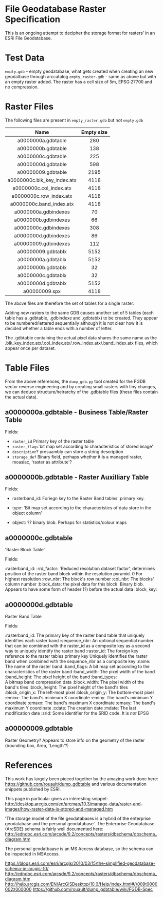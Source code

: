 File Geodatabase Raster Specification
=====================================
This is an ongoing attempt to decipher the storage format for rasters' in an ESRI File Geodatabase.

Test Data
==========

``empty.gdb`` - empty geodatabase, what gets created when creating an new geodatbase through arccatalog
``empty_raster.gdb`` - same as above but with an empty raster added. The raster has a cell size of 5m, EPSG:27700 and no compression.

Raster Files
============
The following files are present in ``empty_raster.gdb`` but not ``empty.gdb``

|Name|Empty size|
|:---:|:-------:|
|a0000000a.gdbtable| 280  |
|a0000000b.gdbtable |138  |
|a0000000c.gdbtable |225  |
|a0000000d.gdbtable |598 |
|a00000009.gdbtable |2195 |
|a0000000c.blk_key_index.atx |4118 |
|a0000000c.col_index.atx |4118 |
|a0000000c.row_index.atx |4118 |
|a0000000c.band_index.atx |4118 |
|a0000000a.gdbindexes| 70  |
|a0000000b.gdbindexes| 66 |
|a0000000c.gdbindexes| 308 |
|a0000000d.gdbindexes| 86   |
|a00000009.gdbindexes| 112 |
|a00000009.gdbtablx |5152 |
|a0000000a.gdbtablx |5152 |
|a0000000b.gdbtablx |32 |
|a0000000c.gdbtablx |32  |
|a0000000d.gdbtablx |5152 |
|a00000009.spx| 4118 |

The above files are therefore the set of tables for a single raster.

Adding new rasters to the same GDB causes another set of 5 tables (each table has a .gdbtable, .gdbindexe and .gdbtablx) to be created.
They appear to be numbered/lettered sequentially although it is not clear how it is decided whether a table ends with a number of letter.

The .gdbtable containing the actual pixel data shares the same name as the .blk_key_index.atx/.col_index.atx/.row_index.atx/.band_index.atx files, which
appear once per dataset.

Table Files
===========

From the above references, the `dump_gdb.py` tool created for the FGDB vector reverse engineering and by creating small rasters with tiny changes,
we can deduce structure/heirarchy of the .gdbtable files (these files contain the actual data).

a0000000a.gdbtable - Business Table/Raster Table
-------------------
Fields:

- `raster_id` Primary key of the raster table 
- `raster_flags`'bit map set according to characteristics of stored image'
- `description`? presuambly can store a string description
- `storage_def` Binary field, perhaps whether it is a managed raster, moasiac, 'raster as attribute'?

a0000000b.gdbtable - Raster Auxilliary Table
-------------------


Fields:

- rasterband_id: 
    Foriegn key to the Raster Band tables' primary key.
    
- type: 
    'Bit map set according to the characteristics of data store in the object column'
    
- object:
    ?? binary blob. Perhaps for statistics/colour maps


a0000000c.gdbtable
-------------------
'Raster Block Table'

Fields:

:rasterband_id:
:rrd_factor:
    'Reduced resolution dataset factor', determines position of the raster band block within the resolution pyramid. 0 For highest resolution
:row_nbr:
    The block's row number
:col_nbr:
    The blocks' column number
:block_data:
    the pixel data for this block. Binary blob. Appears to have some form of header (?) before the actual data
:block_key:

a0000000d.gdbtable
-------------------
Raster Band Table

Fields:

:rasterband_id:	
    The primary key of the raster band table that uniquely identifies each raster band
:sequence_nbr:
    An optional sequential number that can be combined with the raster_id as a composite key as a second way to uniquely identify the raster band
:raster_id:
    The foreign key reference to the raster tables primary key Uniquely identifies the raster band when combined with the sequence_nbr as a composite key
:name:
    The name of the raster band
:band_flags:
    A bit map set according to the characteristics of the raster band
:band_width:
    The pixel width of the band
:band_height:
    The pixel height of the band
:band_types:	
    A bitmap band compression data
:block_width:
    The pixel width of the band's tiles
:block_height:
    The pixel height of the band's tiles
:block_origin_x:
    The left-most pixel
:block_origin_y:
    The bottom-most pixel
:eminx:
    The band's minimum X coordinate
:eminy: 
    The band's minimum Y coordinate
:emaxx:	
    The band's maximum X coordinate
:emaxy:
    The band's maximum Y coordinate
:cdate:
    The creation date
:mdate:
    The last modification date
:srid:
    Some identifier for the SRID code. It is *not* EPSG


a00000009.gdbtable
-------------------
Raster Geometry?
Appears to store info on the geometry of the raster (bounding box, Area, 'Length'?)


References
===========
This work has largely been pieced together by the amazing work done here: https://github.com/rouault/dump_gdbtable
and various documentation snippets published by ESRI.

This page in particular gives an interesting snippet:
http://desktop.arcgis.com/en/arcmap/10.3/manage-data/raster-and-images/how-raster-data-is-stored-and-managed.htm

'The storage model of the file geodatabases is a hybrid of the enterprise geodatabase and the personal geodatabase'.
The Enterprise Geodatabase (ArcSDE) schema is fairly well documented here:
http://edndoc.esri.com/arcsde/9.2/concepts/rasters/dbschema/dbschema_diagram.htm

The personal geodatbaase is an MS Access database, so the schema can be inspected in MSAccess.

https://blogs.esri.com/esri/arcgis/2010/03/15/the-simplified-geodatabase-schema-in-arcgis-10/
http://edndoc.esri.com/arcsde/9.2/concepts/rasters/dbschema/dbschema_diagram.htm
http://help.arcgis.com/EN/ArcGISDesktop/10.0/Help/index.html#//009t0000002z000000
https://github.com/rouault/dump_gdbtable/wiki/FGDB-Spec
